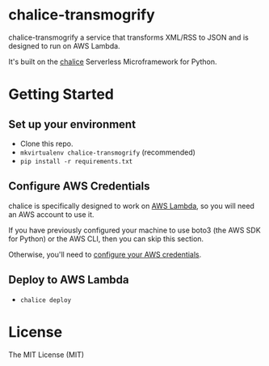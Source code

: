# chalice-transmogrify

chalice-transmogrify a service that transforms XML/RSS to JSON and is 
designed to run on AWS Lambda.

It's built on the [chalice](https://github.com/awslabs/chalice)
Serverless Microframework for Python.

# Getting Started

## Set up your environment

- Clone this repo.
- `mkvirtualenv chalice-transmogrify` (recommended)
- `pip install -r requirements.txt`

## Configure AWS Credentials
 
chalice is specifically designed to work on [AWS Lambda](https://aws.amazon.com/lambda/),
so you will need an AWS account to use it.

If you have previously configured your machine to use boto3
(the AWS SDK for Python) or the AWS CLI, then you can skip this section.

Otherwise, you'll need to [configure your AWS credentials](http://boto3.readthedocs.io/en/latest/guide/configuration.html).

## Deploy to AWS Lambda

- `chalice deploy`

# License

The MIT License (MIT)